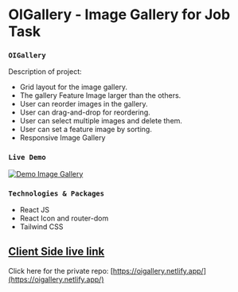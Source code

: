 # OIGallery - Image Gallery for Job Task

### `OIGallery`

Description of project:

* Grid layout for the image gallery.
* The gallery Feature Image larger than the others.
* User can reorder images in the gallery.
* User can drag-and-drop for reordering.
* User can select multiple images and delete them.
* User can set a feature image by sorting.
* Responsive Image Gallery

### `Live Demo`
[![Demo Image Gallery](https://i.ibb.co/bR2GM1j/thumb.png)](https://youtu.be/Stq-TLzoGAU)

### `Technologies & Packages`

* React JS
* React Icon and router-dom
* Tailwind CSS 

## [Client Side live link](https://oigallery.netlify.app/)
Click here for the private repo: [https://oigallery.netlify.app/](https://oigallery.netlify.app/)

